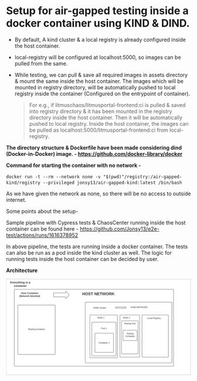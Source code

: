 # Setup for air-gapped testing inside a docker container using KIND & DIND.

- By default, A kind cluster & a local registry is already configured inside the host container.
- local-registry will be configured at localhost:5000, so images can be pulled from the same.
- While testing, we can pull & save all required images in assets directory & mount the same inside the host container. The images which will be mounted in registry directory, will be automatically pushed to local registry inside the container (Configured on the entrypoint of container).

  > For e.g., if litmuschaos/litmusportal-frontend:ci is pulled & saved into registry directory & it has been mounted in the registry directory inside the host container. Then it will be automatically pushed to local registry. Inside the host container, the images can be pulled as localhost:5000/litmusportal-frontend:ci from local-registry.

**The directory structure & Dockerfile have been made considering dind (Docker-in-Docker) image. - https://github.com/docker-library/docker**

**Command for starting the container with no network -**

```
docker run -t --rm --network none -v "$(pwd)"/registry:/air-gapped-kind/registry --privileged jonsy13/air-gapped-kind:latest /bin/bash
```

As we have given the network as none, so there will be no access to outside internet.

Some points about the setup-

Sample pipeline with Cypress tests & ChaosCenter running inside the host container can be found here - https://github.com/Jonsy13/e2e-test/actions/runs/1616378952

In above pipeline, the tests are running inside a docker container.
The tests can also be run as a pod inside the kind cluster as well.
The logic for running tests inside the host container can be decided by user.

**Architecture**

![Architecture](./setup.png)
